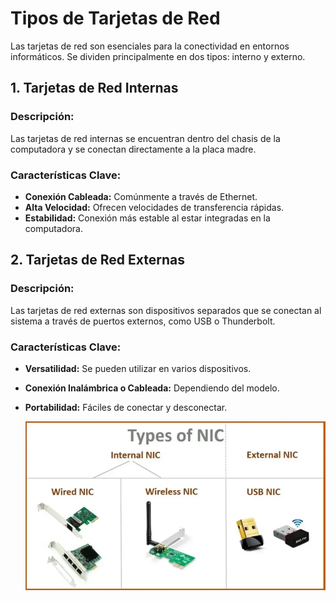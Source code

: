 # Tipos de Tarjetas de Red

Las tarjetas de red son esenciales para la conectividad en entornos informáticos. Se dividen principalmente en dos tipos: interno y externo.

## 1. Tarjetas de Red Internas

### Descripción:
Las tarjetas de red internas se encuentran dentro del chasis de la computadora y se conectan directamente a la placa madre.

### Características Clave:
- **Conexión Cableada:** Comúnmente a través de Ethernet.
- **Alta Velocidad:** Ofrecen velocidades de transferencia rápidas.
- **Estabilidad:** Conexión más estable al estar integradas en la computadora.

## 2. Tarjetas de Red Externas

### Descripción:
Las tarjetas de red externas son dispositivos separados que se conectan al sistema a través de puertos externos, como USB o Thunderbolt.

### Características Clave:
- **Versatilidad:** Se pueden utilizar en varios dispositivos.
- **Conexión Inalámbrica o Cableada:** Dependiendo del modelo.
- **Portabilidad:** Fáciles de conectar y desconectar.

  <img src="/img/tipos.webp" alt="logo" width="900px"></img>
